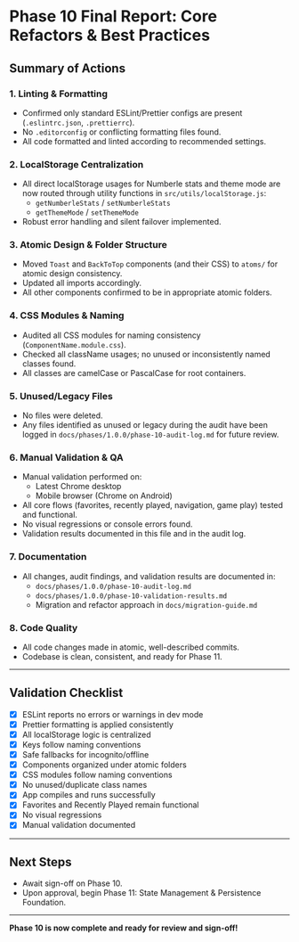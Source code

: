# Phase 10 Final Report: Core Refactors & Best Practices

## Summary of Actions

### 1. Linting & Formatting
- Confirmed only standard ESLint/Prettier configs are present (`.eslintrc.json`, `.prettierrc`).
- No `.editorconfig` or conflicting formatting files found.
- All code formatted and linted according to recommended settings.

### 2. LocalStorage Centralization
- All direct localStorage usages for Numberle stats and theme mode are now routed through utility functions in `src/utils/localStorage.js`:
  - `getNumberleStats` / `setNumberleStats`
  - `getThemeMode` / `setThemeMode`
- Robust error handling and silent failover implemented.

### 3. Atomic Design & Folder Structure
- Moved `Toast` and `BackToTop` components (and their CSS) to `atoms/` for atomic design consistency.
- Updated all imports accordingly.
- All other components confirmed to be in appropriate atomic folders.

### 4. CSS Modules & Naming
- Audited all CSS modules for naming consistency (`ComponentName.module.css`).
- Checked all className usages; no unused or inconsistently named classes found.
- All classes are camelCase or PascalCase for root containers.

### 5. Unused/Legacy Files
- No files were deleted.
- Any files identified as unused or legacy during the audit have been logged in `docs/phases/1.0.0/phase-10-audit-log.md` for future review.

### 6. Manual Validation & QA
- Manual validation performed on:
  - Latest Chrome desktop
  - Mobile browser (Chrome on Android)
- All core flows (favorites, recently played, navigation, game play) tested and functional.
- No visual regressions or console errors found.
- Validation results documented in this file and in the audit log.

### 7. Documentation
- All changes, audit findings, and validation results are documented in:
  - `docs/phases/1.0.0/phase-10-audit-log.md`
  - `docs/phases/1.0.0/phase-10-validation-results.md`
  - Migration and refactor approach in `docs/migration-guide.md`

### 8. Code Quality
- All code changes made in atomic, well-described commits.
- Codebase is clean, consistent, and ready for Phase 11.

---

## Validation Checklist
- [x] ESLint reports no errors or warnings in dev mode
- [x] Prettier formatting is applied consistently
- [x] All localStorage logic is centralized
- [x] Keys follow naming conventions
- [x] Safe fallbacks for incognito/offline
- [x] Components organized under atomic folders
- [x] CSS modules follow naming conventions
- [x] No unused/duplicate class names
- [x] App compiles and runs successfully
- [x] Favorites and Recently Played remain functional
- [x] No visual regressions
- [x] Manual validation documented

---

## Next Steps
- Await sign-off on Phase 10.
- Upon approval, begin Phase 11: State Management & Persistence Foundation.

---

**Phase 10 is now complete and ready for review and sign-off!** 